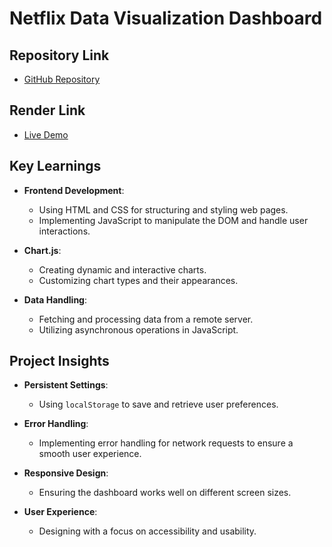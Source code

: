 # Netflix Data Visualization Dashboard

## Repository Link
- [GitHub Repository](https://github.com/luisitossb/MostRecentRepo/tree/main)

## Render Link
- [Live Demo](https://mostrecentrepo.onrender.com)

## Key Learnings
- **Frontend Development**:
  - Using HTML and CSS for structuring and styling web pages.
  - Implementing JavaScript to manipulate the DOM and handle user interactions.

- **Chart.js**:
  - Creating dynamic and interactive charts.
  - Customizing chart types and their appearances.

- **Data Handling**:
  - Fetching and processing data from a remote server.
  - Utilizing asynchronous operations in JavaScript.

## Project Insights
- **Persistent Settings**:
  - Using `localStorage` to save and retrieve user preferences.
  
- **Error Handling**:
  - Implementing error handling for network requests to ensure a smooth user experience.

- **Responsive Design**:
  - Ensuring the dashboard works well on different screen sizes.

- **User Experience**:
  - Designing with a focus on accessibility and usability.
